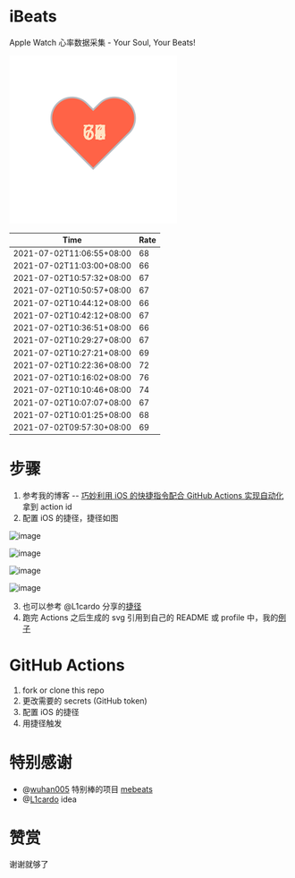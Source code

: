 # iBeats
Apple Watch 心率数据采集 - Your Soul, Your Beats!

![](./files/heart.svg)

<!--START_SECTION:my_heart_rate-->
| Time | Rate | 
 | ---- | ---- | 
| 2021-07-02T11:06:55+08:00 | 68 |
| 2021-07-02T11:03:00+08:00 | 66 |
| 2021-07-02T10:57:32+08:00 | 67 |
| 2021-07-02T10:50:57+08:00 | 67 |
| 2021-07-02T10:44:12+08:00 | 66 |
| 2021-07-02T10:42:12+08:00 | 67 |
| 2021-07-02T10:36:51+08:00 | 66 |
| 2021-07-02T10:29:27+08:00 | 67 |
| 2021-07-02T10:27:21+08:00 | 69 |
| 2021-07-02T10:22:36+08:00 | 72 |
| 2021-07-02T10:16:02+08:00 | 76 |
| 2021-07-02T10:10:46+08:00 | 74 |
| 2021-07-02T10:07:07+08:00 | 67 |
| 2021-07-02T10:01:25+08:00 | 68 |
| 2021-07-02T09:57:30+08:00 | 69 |

<!--END_SECTION:my_heart_rate-->

# 步骤
1. 参考我的博客 -- [巧妙利用 iOS 的快捷指令配合 GitHub Actions 实现自动化](https://github.com/yihong0618/gitblog/issues/198) 拿到 action id
2. 配置 iOS 的捷径，捷径如图

![image](https://user-images.githubusercontent.com/15976103/122154218-0db0b480-ce97-11eb-93bb-5aec07c558dc.png)

![image](https://user-images.githubusercontent.com/15976103/122154236-186b4980-ce97-11eb-8e4b-70551a0391ae.png)

![image](https://user-images.githubusercontent.com/15976103/122154268-2d47dd00-ce97-11eb-902e-3acf292265a9.png)

![image](https://user-images.githubusercontent.com/15976103/122174055-fa144680-ceb4-11eb-9be2-3eb83cd516f7.png)

3. 也可以参考 @L1cardo 分享的[捷径](https://www.icloud.com/shortcuts/6ab6047b459c41ad822ad6b94b1c03d4)
4. 跑完 Actions 之后生成的 svg 引用到自己的 README 或 profile 中，我的[例子](https://github.com/yihong0618) 

# GitHub Actions

1. fork or clone this repo
2. 更改需要的 secrets (GitHub token)
3. 配置 iOS 的捷径
4. 用捷径触发

# 特别感谢
- @[wuhan005](https://github.com/wuhan005) 特别棒的项目 [mebeats](https://github.com/wuhan005/mebeats)
- @[L1cardo](https://github.com/L1cardo) idea

# 赞赏
谢谢就够了
